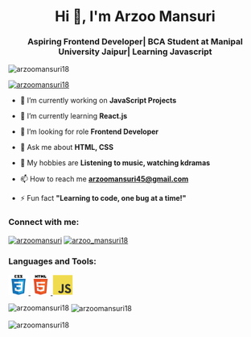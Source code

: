 <h1 align="center">Hi 👋, I'm Arzoo Mansuri</h1>
<h3 align="center">Aspiring Frontend Developer| BCA Student at Manipal University Jaipur| Learning Javascript</h3>

<p align="left"> <img src="https://komarev.com/ghpvc/?username=arzoomansuri18&label=Profile%20views&color=0e75b6&style=flat" alt="arzoomansuri18" /> </p>

<p align="left"> <a href="https://github.com/ryo-ma/github-profile-trophy"><img src="https://github-profile-trophy.vercel.app/?username=arzoomansuri18" alt="arzoomansuri18" /></a> </p>

- 🔭 I’m currently working on **JavaScript Projects**

- 🌱 I’m currently learning **React.js**

- 👯 I’m looking for role **Frontend Developer**

- 🤝 Ask me about **HTML, CSS**

- 💬 My hobbies are **Listening to music, watching kdramas**

- 📫 How to reach me **arzoomansuri45@gmail.com**

- ⚡ Fun fact **"Learning to code, one bug at a time!"**

<h3 align="left">Connect with me:</h3>
<p align="left">
<a href="https://linkedin.com/in/arzoomansuri" target="blank"><img align="center" src="https://raw.githubusercontent.com/rahuldkjain/github-profile-readme-generator/master/src/images/icons/Social/linked-in-alt.svg" alt="arzoomansuri" height="30" width="40" /></a>
<a href="https://www.leetcode.com/arzoo_mansuri18" target="blank"><img align="center" src="https://raw.githubusercontent.com/rahuldkjain/github-profile-readme-generator/master/src/images/icons/Social/leet-code.svg" alt="arzoo_mansuri18" height="30" width="40" /></a>
</p>

<h3 align="left">Languages and Tools:</h3>
<p align="left"> <a href="https://www.w3schools.com/css/" target="_blank" rel="noreferrer"> <img src="https://raw.githubusercontent.com/devicons/devicon/master/icons/css3/css3-original-wordmark.svg" alt="css3" width="40" height="40"/> </a> <a href="https://www.w3.org/html/" target="_blank" rel="noreferrer"> <img src="https://raw.githubusercontent.com/devicons/devicon/master/icons/html5/html5-original-wordmark.svg" alt="html5" width="40" height="40"/> </a> <a href="https://developer.mozilla.org/en-US/docs/Web/JavaScript" target="_blank" rel="noreferrer"> <img src="https://raw.githubusercontent.com/devicons/devicon/master/icons/javascript/javascript-original.svg" alt="javascript" width="40" height="40"/> </a> </p>

<p><img align="left" src="https://github-readme-stats.vercel.app/api/top-langs?username=arzoomansuri18&show_icons=true&locale=en&layout=compact" alt="arzoomansuri18" /></p>

<p>&nbsp;<img align="center" src="https://github-readme-stats.vercel.app/api?username=arzoomansuri18&show_icons=true&locale=en" alt="arzoomansuri18" /></p>

<p><img align="center" src="https://github-readme-streak-stats.herokuapp.com/?user=arzoomansuri18&" alt="arzoomansuri18" /></p>

